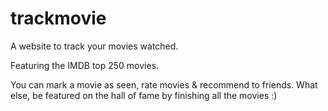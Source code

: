 # trackmovie
A website to track your movies watched.

Featuring the IMDB top 250 movies.

You can mark a movie as seen, rate movies & recommend to friends. What else, be featured on the hall of fame by finishing all the movies  :)
